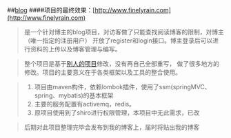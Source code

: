 ##[blog](http://www.finelyrain.com)
####项目的最终效果：[http://www.finelyrain.com](http://www.finelyrain.com)

>是一个针对博主的blog项目，对访客做了只能查找阅读博客的限制，对博主（唯一指定的注册用户）
开放了register和login接口。博主登录后可以进行资料的上传以及博客管理与编写。

>整个项目是基于[别人的项目](https://github.com/lfz757077613/MyBlog)修改，没有再自己全部重写，
 做了很多地方的修改。项目的主要意义在于各类框架以及工具的整合使用。
 
>1. 项目由maven构件，依赖lombok插件，使用了ssm(springMVC、spring、mybatis)的基本框架
>2. 主要的服务配置有activemq，redis。
>3. 原项目使用到了shiro进行权限管理，本项目中无此需求，已改


>后期对此项目整理完毕会发布到我的博客上，届时将贴出我的博客

